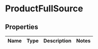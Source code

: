 
# ProductFullSource

## Properties
| Name | Type | Description | Notes |
| ------------ | ------------- | ------------- | ------------- |



